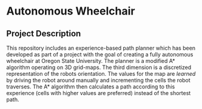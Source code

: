 # Autonomous Wheelchair

## Project Description

This repository includes an experience-based path planner which has been developed as part of a project with the goal of creating a fully autonomous wheelchair at Oregon State University. The planner is a modified A* algorithm operating on 3D grid-maps. The third dimension is a discretized representation of the robots orientation. The values for the map are *learned* by driving the robot around manually and incrementing the cells the robot traverses. The A* algorithm then calculates a path according to this experience (cells with higher values are preferred) instead of the shortest path.
